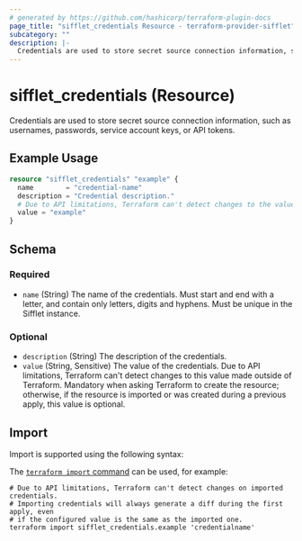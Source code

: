 ```yaml
---
# generated by https://github.com/hashicorp/terraform-plugin-docs
page_title: "sifflet_credentials Resource - terraform-provider-sifflet"
subcategory: ""
description: |-
  Credentials are used to store secret source connection information, such as usernames, passwords, service account keys, or API tokens.
---
```


# sifflet_credentials (Resource)

Credentials are used to store secret source connection information, such as usernames, passwords, service account keys, or API tokens.

## Example Usage

```terraform
resource "sifflet_credentials" "example" {
  name        = "credential-name"
  description = "Credential description."
  # Due to API limitations, Terraform can't detect changes to the value that are made outside of Terraform.
  value = "example"
}
```

<!-- schema generated by tfplugindocs -->
## Schema

### Required

- `name` (String) The name of the credentials. Must start and end with a letter, and contain only letters, digits and hyphens. Must be unique in the Sifflet instance.

### Optional

- `description` (String) The description of the credentials.
- `value` (String, Sensitive) The value of the credentials. Due to API limitations, Terraform can't detect changes to this value made outside of Terraform. Mandatory when asking Terraform to create the resource; otherwise, if the resource is imported or was created during a previous apply, this value is optional.

## Import

Import is supported using the following syntax:

The [`terraform import` command](https://developer.hashicorp.com/terraform/cli/commands/import) can be used, for example:

```shell
# Due to API limitations, Terraform can't detect changes on imported credentials.
# Importing credentials will always generate a diff during the first apply, even
# if the configured value is the same as the imported one.
terraform import sifflet_credentials.example 'credentialname'
```
